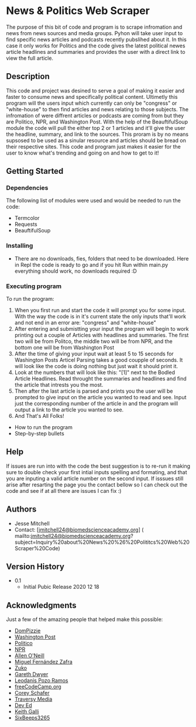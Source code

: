 # News & Politics Web Scraper 

The purpose of this bit of code and program is to scrape infromation and news from news sources and media groups. Pyhon will take user input to find specific news articles and podcasts recently pubslihed about it. In this case it only works for Politics and the code gives the latest political newes article headlines and summaries and provides the user with a direct link to view the full article. 

## Description

This code and project was desined to serve a goal of making it easier and faster to consume news and specifically political content. Ultimetly this program will the users input which currently can only be "congress" or "white-house" to then find articles and news relating to those subjects. The infromation of were diffrent articles or podcasts are coming from but they are Politico, NPR, and Washington Post. With the help of the BeauftifulSoup module the code will pull the either top 2 or 1 articles and it'll give the user the headline, summary, and link to the sources. This proram is by no means supsosed to be used as a sinular resource and articles should be bread on their respective sites. This code and program just makes it easier for the user to know what's trending and going on and how to get to it! 


## Getting Started

### Dependencies

The following list of modules were used and would be needed to run the code:
* Termcolor
* Requests 
* BeauftifulSoup


### Installing
* There are no downloads, fies, folders that need to be downloaded. Here in Repl the code is ready to go and if you hit Run within main.py everything should work, no downloads required :D
### Executing program
To run the program:

1. When you first run and start the code it will prompt you for some input. With the way the code is in it's current state the only inputs that'll work and not end in an error are: "congress" and "white-house"
2. After entering and submistting your input the program will begin to work printing out a couple of Articles with headlines and summaries. The first two will be from Politco, the middle two will be from NPR, and the bottom one will be from Washington Post
3. After the time of giving your input wait at least 5 to 15 seconds for Washington Posts Articel Parsing takes a good coupple of seconds. It will look like the code is doing nothing but just wait it should print it. 
4. Look at the numbers that will look like this: "[1]" next to the Bodled Article Headlines. Read throught the summaries and headlines and find the article that intrests you the most.
5. Then after the last article is parsed and prints you the user will be prompted to give input on the article you wanted to read and see. Input just the corresponding number of the article in and the program will output a link to the article you wanted to see.
6. And That's All Folks! 
* How to run the program
* Step-by-step bullets


## Help

If issues are run into with the code the best suggestion is to re-run it making sure to double check your first intial inputs spelling and formating, and that you are inputing a valid article number on the second input. If isssues still arise after resarting the page you the contact bellow so I can check out the code and see if at all there are issues I can fix :)


## Authors
* Jesse Mitchell
* Contact: [jmitchell24@biomedscienceacademy.org]
( mailto:jmitchell24@biomedscienceacademy.org?subject=Inquiry%20about%20News%20%26%20Polititcs%20Web%20Scraper%20Code) 


## Version History


* 0.1
    * Initial Pubic Release 2020 12 18



## Acknowledgments

Just a few of the amazing people that helped make this possible: 
* [DomPizzie](https://gist.github.com/DomPizzie/7a5ff55ffa9081f2de27c315f5018afc)
* [Washington Post](https://www.washingtonpost.com/)
* [Politico](https://www.politico.com/)
* [NPR](https://www.npr.org/)
* [Allen O'Neill](https://www.pluralsight.com/guides/guide-scraping-media-from-the-web-python)
* [Miguel Fernández Zafra](https://towardsdatascience.com/web-scraping-news-articles-in-python-9dd605799558)
* [Zuko](https://stackoverflow.com/questions/8924173/how-do-i-print-bold-text-in-python)
* [Gareth Dwyer](https://www.codementor.io/@garethdwyer/beginner-web-scraping-with-python-and-repl-it-nzr27jvnq)
* [Leodanis Pozo Ramos](https://realpython.com/python-return-statement/)
* [freeCodeCamp.org](https://www.youtube.com/watch?v=XVv6mJpFOb0&list=PL279jbUfgAWhhdLc4PXz8zdFxRDsKV0xT&index=3&t=2706s)
* [Corey Schafer](https://www.youtube.com/watch?v=ng2o98k983k&t=2100s)
* [Traversy Media](https://www.youtube.com/watch?v=4UcqECQe5Kc&t=192s)
* [Dev Ed](https://www.youtube.com/watch?v=Bg9r_yLk7VY&t=320s)
* [Keith Galli](https://www.youtube.com/watch?v=GjKQ6V_ViQE&t=313s)
* [SixBeeps3265](https://repl.it/talk/ask/How-do-i-download-beautifulsoup-to-my-repl/27035)

